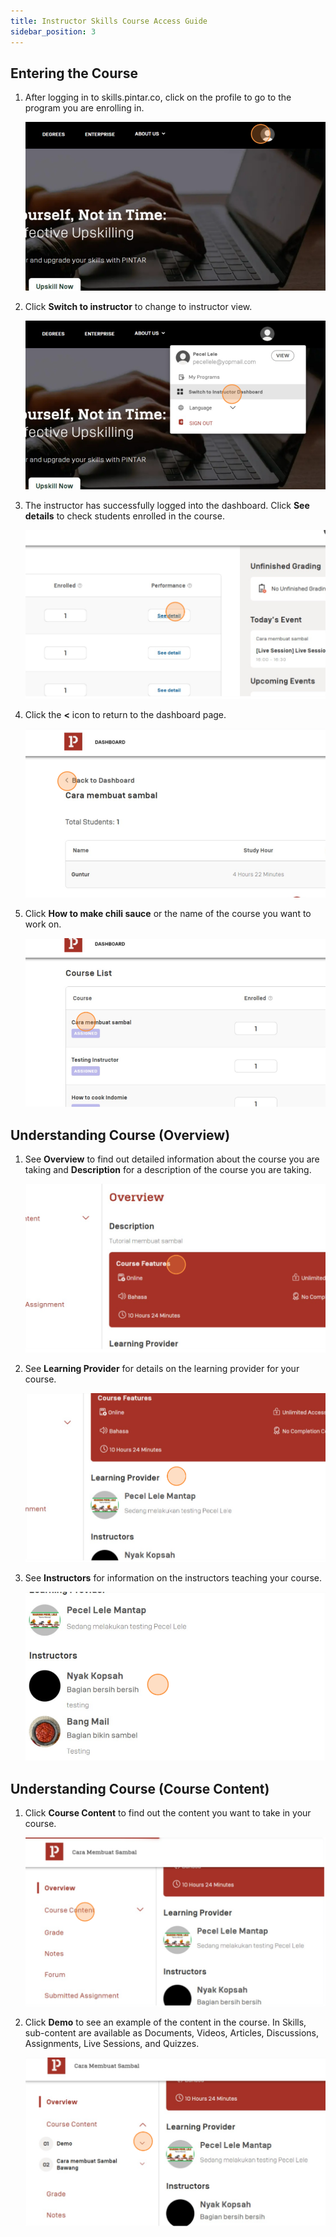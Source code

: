```yaml
---
title: Instructor Skills Course Access Guide
sidebar_position: 3
---
```


## Entering the Course

1. After logging in to skills.pintar.co, click on the profile to go to the program you are enrolling in.

   ![](/img/1-1.png)
2. Click **Switch to instructor** to change to instructor view.

   ![](/img/1-2.png)
3. The instructor has successfully logged into the dashboard. Click **See details** to check students enrolled in the course.

   ![](/img/1-3.png)
4. Click the **<** icon to return to the dashboard page.

   ![](/img/1-4.png)
5. Click **How to make chili sauce** or the name of the course you want to work on.

   ![](/img/1-5.png)

## Understanding Course (Overview)

1. See **Overview** to find out detailed information about the course you are taking and **Description** for a description of the course you are taking.

   ![](/img/2-1.png)
2. See **Learning Provider** for details on the learning provider for your course.

   ![](/img/2-2.png)
3. See **Instructors** for information on the instructors teaching your course.

   ![](/img/2-3.png)



## Understanding Course (Course Content)

1. Click **Course Content** to find out the content you want to take in your course.

   ![](/img/3-1.png)
2. Click **Demo** to see an example of the content in the course. In Skills, sub-content are available as Documents, Videos, Articles, Discussions, Assignments, Live Sessions, and Quizzes.

   ![](/img/3-2.png)